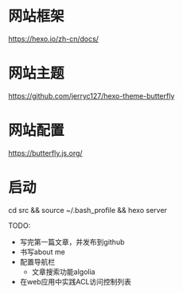 # 网站框架
https://hexo.io/zh-cn/docs/

# 网站主题
https://github.com/jerryc127/hexo-theme-butterfly

# 网站配置
https://butterfly.js.org/

# 启动
cd src && source ~/.bash_profile && hexo server

TODO:
- 写完第一篇文章，并发布到github
- 书写about me
- 配置导航栏
	- 文章搜索功能algolia
- 在web应用中实践ACL访问控制列表